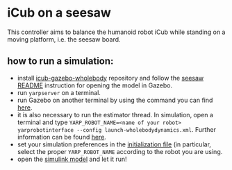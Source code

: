 # iCub on a seesaw

This controller aims to balance the humanoid robot iCub while standing on a moving platform, i.e. the seesaw board.

## how to run a simulation:

- install [icub-gazebo-wholebody](https://github.com/robotology-playground/icub-gazebo-wholebody) repository and follow the [seesaw README](https://github.com/robotology-playground/icub-gazebo-wholebody/blob/master/worlds/icub_seesaw_world/README.md) instruction for opening the model in Gazebo.
- run `yarpserver` on a terminal.
- run Gazebo on another terminal by using the command you can find [here](https://github.com/robotology-playground/icub-gazebo-wholebody/blob/master/worlds/icub_seesaw_world/README.md).
- it is also necessary to run the estimator thread. In simulation, open a terminal and type `YARP_ROBOT_NAME=<name of your robot> yarprobotinterface --config launch-wholebodydynamics.xml`. Further information can be found [here](https://github.com/robotology/codyco-modules/blob/master/doc/force_control_on_icub.md#run-wholebodydynamics-on-an-external-pc).
- set your simulation preferences in the [initialization file](initTrqBalancingSeeSaw.m) (in particular, select the proper `YARP_ROBOT_NAME` according to the robot you are using. 
- open the [simulink model](controller.mdl) and let it run!

